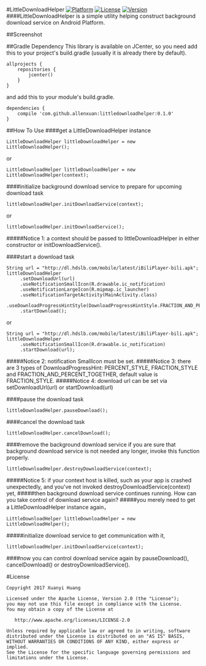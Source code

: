 #LittleDownloadHelper
[![Platform](https://img.shields.io/badge/Platform-Android-green.svg)](https://developer.android.com/index.html)
[![License](https://img.shields.io/badge/License-Apache%202.0-red.svg)](http://www.apache.org/licenses/LICENSE-2.0)
[![Version](https://img.shields.io/badge/Version-0.1.0-orange.svg)](https://dl.bintray.com/allenxuan/maven/com/github/allenxuan/littledownloadhelper/0.1.0/)
####LittleDownloadHelper is a simple utility helping construct background download service on Android Platform.

##Screenshot


##Gradle Dependency
This library is available on JCenter, so you need add this to your project's build.gradle (usually it is already there by default).
```
allprojects {
    repositories {
        jcenter()
    }
}
```
and add this to your module's build.gradle.
```
dependencies {
    compile 'com.github.allenxuan:littledownloadhelper:0.1.0'
}
```

##How To Use
####get a LittleDownloadHelper instance
```
LittleDownloadHelper littleDownloadHelper = new LittleDownloadHelper();
```
or
```
LittleDownloadHelper littleDownloadHelper = new LittleDownloadHelper(context);
```

####initialize background download service to prepare for upcoming download task
```
littleDownloadHelper.initDownloadService(context);
```
or
```
littleDownloadHelper.initDownloadService();
```

#####Notice 1: a context should be passed to littleDownloadHelper in either constructor or initDownloadService().

####start a download task
```
String url = "http://dl.hdslb.com/mobile/latest/iBiliPlayer-bili.apk";
littleDownloadHelper
     .setDownloadUrl(url)
     .useNotificationSmallIcon(R.drawable.ic_notification)
     .useNotificationLargeIcon(R.mipmap.ic_launcher)
     .useNotificationTargetActivity(MainActivity.class)
     .useDownloadProgressHintStyle(DownloadProgressHintStyle.FRACTION_AND_PERCENT_TOGETHER)
     .startDownload();
```
or
```
String url = "http://dl.hdslb.com/mobile/latest/iBiliPlayer-bili.apk";
littleDownloadHelper
     .useNotificationSmallIcon(R.drawable.ic_notification)
     .startDownload(url);
```
#####Notice 2: notification SmallIcon must be set.
#####Notice 3: there are 3 types of DownloadProgressHint: PERCENT_STYLE, FRACTION_STYLE and FRACTION_AND_PERCENT_TOGETHER, default value is  FRACTION_STYLE.
#####Notice 4: download url can be set via setDownloadUrl(url) or startDownload(url)

####pause the download task
```
littleDownloadHelper.pauseDownload();
```

####cancel the download task
```
littleDownloadHelper.cancelDownload();
```

####remove the background download service
if you are sure that background download service is not needed any longer, invoke this function properly.
```
littleDownloadHelper.destroyDownloadService(context);
```

#####Notice 5: if your context host is killed, such as your app is crashed unexpectedly, and you've not invoked destroyDownloadService(context) yet,
#####then background download service continues running. How can you take control of download service again?
#####you merely need to get a LittleDownloadHelper instance again，
```
LittleDownloadHelper littleDownloadHelper = new LittleDownloadHelper();
```
#####initialize download service to get communication with it,
```
littleDownloadHelper.initDownloadService(context);
```
####now you can control download service again by pauseDownload(), cancelDownload() or destroyDownloadService().

#License
```
Copyright 2017 Xuanyi Huang

Licensed under the Apache License, Version 2.0 (the "License");
you may not use this file except in compliance with the License.
You may obtain a copy of the License at

   http://www.apache.org/licenses/LICENSE-2.0

Unless required by applicable law or agreed to in writing, software
distributed under the License is distributed on an "AS IS" BASIS,
WITHOUT WARRANTIES OR CONDITIONS OF ANY KIND, either express or implied.
See the License for the specific language governing permissions and
limitations under the License.
```
